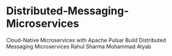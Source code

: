 # Distributed-Messaging-Microservices
Cloud-Native Microservices with Apache Pulsar Build Distributed Messaging Microservices Rahul Sharma Mohammad Atyab 

